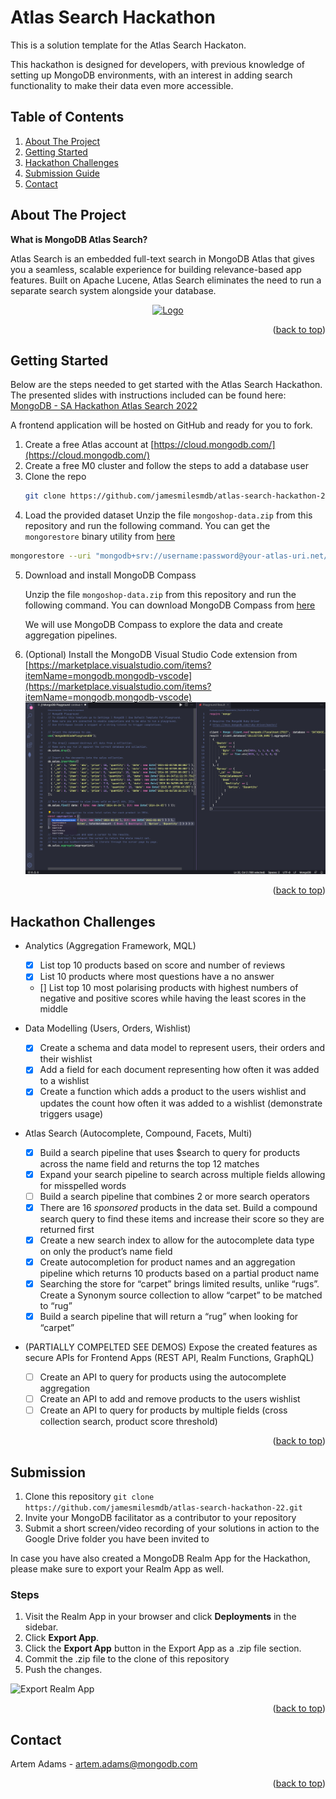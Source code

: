 <div id="top"></div>

# Atlas Search Hackathon

This is a solution template for the Atlas Search Hackaton.

This hackathon is designed for developers, with previous knowledge of setting up MongoDB environments, with an interest in adding search functionality to make their data even more accessible.

<!-- TABLE OF CONTENTS -->

## Table of Contents

<ol>
 <li><a href="#about-the-project">About The Project</a></li>
 <li><a href="#getting-started">Getting Started</a></li>
 <li><a href="#hackathon-challenges">Hackathon Challenges</a></li>
 <li><a href="#submission">Submission Guide</a></li>
 <li><a href="#contact">Contact</a></li>
</ol>

<!-- ABOUT THE PROJECT -->

## About The Project

**What is MongoDB Atlas Search?**

Atlas Search is an embedded full-text search in MongoDB Atlas that gives you a seamless, scalable experience for building relevance-based app features. Built on Apache Lucene, Atlas Search eliminates the need to run a separate search system alongside your database.

<div align="center">
  <a href="https://www.mongodb.com/atlas/search">
    <img src="https://webimages.mongodb.com/_com_assets/cms/ktxaqsnnbqbx3o876-search_Slalom2.svg?ixlib=js-3.5.1&auto=format%2Ccompress&w=594" alt="Logo" width="auto" height="500">
  </a>
</div>

<p align="right">(<a href="#top">back to top</a>)</p>

<!-- GETTING STARTED -->

## Getting Started

Below are the steps needed to get started with the Atlas Search Hackathon. The presented slides with instructions included can be found here:
[MongoDB - SA Hackathon Atlas Search 2022](https://docs.google.com/presentation/d/19pNnkgaQd7z3RDX9f71KL2ZodbzogZzNoWGGbjBPrDs/edit#slide=id.g118e2757ad8_0_2560)

A frontend application will be hosted on GitHub and ready for you to fork.

1. Create a free Atlas account at [https://cloud.mongodb.com/](https://cloud.mongodb.com/)
2. Create a free M0 cluster and follow the steps to add a database user
3. Clone the repo
    ```sh
    git clone https://github.com/jamesmilesmdb/atlas-search-hackathon-22.git
    ```
4. Load the provided dataset
   Unzip the file `mongoshop-data.zip` from this repository and run the following command.
   You can get the `mongorestore` binary utility from [here](https://www.mongodb.com/try/download/database-tools)

```sh
mongorestore --uri "mongodb+srv://username:password@your-atlas-uri.net/" /dump
```

5. Download and install MongoDB Compass

    Unzip the file `mongoshop-data.zip` from this repository and run the following command.
    You can download MongoDB Compass from [here](https://www.mongodb.com/try/download/compass)

    We will use MongoDB Compass to explore the data and create aggregation pipelines.

6. (Optional) Install the MongoDB Visual Studio Code extension from [https://marketplace.visualstudio.com/items?itemName=mongodb.mongodb-vscode](https://marketplace.visualstudio.com/items?itemName=mongodb.mongodb-vscode)
   [![Vscode Screen Shot][vscode-screenshot]](https://marketplace.visualstudio.com/items?itemName=mongodb.mongodb-vscode)

<p align="right">(<a href="#top">back to top</a>)</p>

## Hackathon Challenges

-   Analytics (Aggregation Framework, MQL)
    -   [x] List top 10 products based on score and number of reviews
    -   [x] List 10 products where most questions have a no answer
    -   [] List top 10 most polarising products with highest numbers of negative and positive scores while having the least scores in the middle
-   Data Modelling (Users, Orders, Wishlist)
    -   [x] Create a schema and data model to represent users, their orders and their wishlist
    -   [x] Add a field for each document representing how often it was added to a wishlist
    -   [x] Create a function which adds a product to the users wishlist and updates the count how often it was added to a wishlist (demonstrate triggers usage)
-   Atlas Search (Autocomplete, Compound, Facets, Multi)

    -   [x] Build a search pipeline that uses $search to query for products across the name field and returns the top 12 matches
    -   [x] Expand your search pipeline to search across multiple fields allowing for misspelled words
    -   [ ] Build a search pipeline that combines 2 or more search operators
    -   [x] There are 16 _sponsored_ products in the data set. Build a compound search query to find these items and increase their score so they are returned first
    -   [x] Create a new search index to allow for the autocomplete data type on only the product’s name field
    -   [x] Create autocompletion for product names and an aggregation pipeline which returns 10 products based on a partial product name
    -   [x] Searching the store for “carpet” brings limited results, unlike “rugs”. Create a Synonym source collection to allow “carpet” to be matched to “rug”
    -   [x] Build a search pipeline that will return a “rug” when looking for “carpet”

-   (PARTIALLY COMPELTED SEE DEMOS) Expose the created features as secure APIs for Frontend Apps (REST API, Realm Functions, GraphQL)
    -   [ ] Create an API to query for products using the autocomplete aggregation
    -   [ ] Create an API to add and remove products to the users wishlist
    -   [ ] Create an API to query for products by multiple fields (cross collection search, product score threshold)

<p align="right">(<a href="#top">back to top</a>)</p>

## Submission

1. Clone this repository `git clone https://github.com/jamesmilesmdb/atlas-search-hackathon-22.git`
1. Invite your MongoDB facilitator as a contributor to your repository
1. Submit a short screen/video recording of your solutions in action to the Google Drive folder you have been invited to

In case you have also created a MongoDB Realm App for the Hackathon, please make sure to export your Realm App as well.

### Steps

1. Visit the Realm App in your browser and click **Deployments** in the sidebar.
1. Click **Export App**.
1. Click the **Export App** button in the Export App as a .zip file section.
1. Commit the .zip file to the clone of this repository
1. Push the changes.

![Export Realm App](/docs/export-realm-app.png?raw=true "Export Realm App")

<p align="right">(<a href="#top">back to top</a>)</p>

<!-- CONTACT -->

## Contact

Artem Adams - [artem.adams@mongodb.com](mailto:artem.adams@mongodb.com)

<p align="right">(<a href="#top">back to top</a>)</p>

<!-- MARKDOWN LINKS & IMAGES -->
<!-- https://www.markdownguide.org/basic-syntax/#reference-style-links -->

[product-screenshot]: https://webimages.mongodb.com/_com_assets/cms/ktxaqsnnbqbx3o876-search_Slalom2.svg?ixlib=js-3.5.1&auto=format%2Ccompress&w=594
[vscode-screenshot]: https://github.com/mongodb-js/vscode/raw/main/resources/screenshots/query-translator.png

